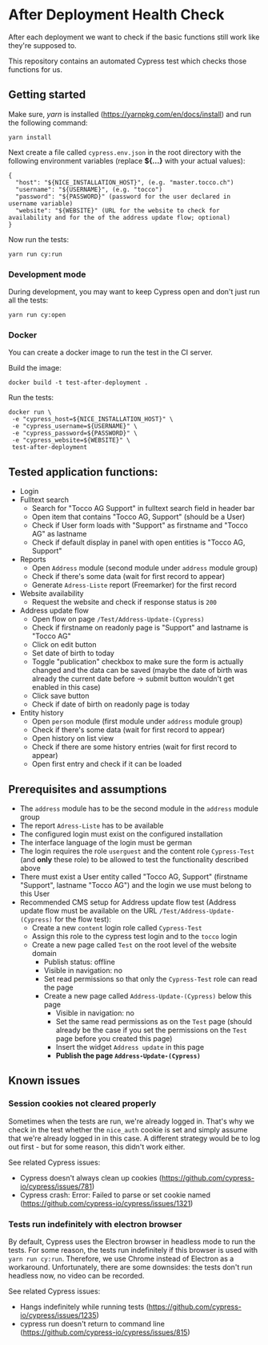 # After Deployment Health Check

After each deployment we want to check if the basic functions still work like they're supposed to.

This repository contains an automated Cypress test which checks those functions for us.

## Getting started

Make sure, *yarn* is installed (https://yarnpkg.com/en/docs/install) and run the following command:

```
yarn install
```

Next create a file called `cypress.env.json` in the root directory with the following environment variables (replace
**${...}** with your actual values):

```
{
  "host": "${NICE_INSTALLATION_HOST}", (e.g. "master.tocco.ch")
  "username": "${USERNAME}", (e.g. "tocco")
  "password": "${PASSWORD}" (password for the user declared in username variable)
  "website": "${WEBSITE}" (URL for the website to check for availability and for the of the address update flow; optional)
}
```

Now run the tests:

```
yarn run cy:run
```

### Development mode

During development, you may want to keep Cypress open and don't just run all the tests:

```
yarn run cy:open
```

### Docker

You can create a docker image to run the test in the CI server.

Build the image:
```
docker build -t test-after-deployment .
```

Run the tests:
```
docker run \
 -e "cypress_host=${NICE_INSTALLATION_HOST}" \
 -e "cypress_username=${USERNAME}" \
 -e "cypress_password=${PASSWORD}" \
 -e "cypress_website=${WEBSITE}" \
 test-after-deployment
```

## Tested application functions:
* Login
* Fulltext search
  * Search for "Tocco AG Support" in fulltext search field in header bar
  * Open item that contains "Tocco AG, Support" (should be a User)
  * Check if User form loads with "Support" as firstname and "Tocco AG" as lastname
  * Check if default display in panel with open entities is "Tocco AG, Support"
* Reports
  * Open `Address` module (second module under `address` module group)
  * Check if there's some data (wait for first record to appear)
  * Generate `Adress-Liste` report (Freemarker) for the first record
* Website availability
  * Request the website and check if response status is `200`
* Address update flow
  * Open flow on page `/Test/Address-Update-(Cypress)`
  * Check if firstname on readonly page is "Support" and lastname is "Tocco AG"
  * Click on edit button
  * Set date of birth to today
  * Toggle "publication" checkbox to make sure the form is actually changed
    and the data can be saved (maybe the date of birth was already the current
    date before -> submit button wouldn't get enabled in this case)
  * Click save button
  * Check if date of birth on readonly page is today
* Entity history
  * Open `person` module (first module under `address` module group)
  * Check if there's some data (wait for first record to appear)
  * Open history on list view
  * Check if there are some history entries (wait for first record to appear)
  * Open first entry and check if it can be loaded

## Prerequisites and assumptions
* The `address` module has to be the second module in the `address` module group
* The report `Adress-Liste` has to be available
* The configured login must exist on the configured installation
* The interface language of the login must be german
* The login requires the role `userguest` and the content role `Cypress-Test` (and **only** these role)
  to be allowed to test the functionality described above
* There must exist a User entity called "Tocco AG, Support" (firstname "Support", lastname "Tocco AG") and the login
  we use must belong to this User
* Recommended CMS setup for Address update flow test (Address update flow must be available on the URL
  `/Test/Address-Update-(Cypress)` for the flow test):
  * Create a new `content` login role called `Cypress-Test`
  * Assign this role to the cypress test login and to the `tocco` login
  * Create a new page called `Test` on the root level of the website domain
    * Publish status: offline
    * Visible in navigation: no
    * Set read permissions so that only the `Cypress-Test` role can read the page
    * Create a new page called `Address-Update-(Cypress)` below this page
      * Visible in navigation: no
      * Set the same read permissions as on the `Test` page (should already be the case if you set the
        permissions on the `Test` page before you created this page)
      * Insert the widget `Address update` in this page
      * **Publish the page `Address-Update-(Cypress)`**
    

## Known issues

### Session cookies not cleared properly

Sometimes when the tests are run, we're already logged in. That's why we check in the test whether the `nice_auth`
cookie is set and simply assume that we're already logged in in this case. A different strategy would be to log out
first - but for some reason, this didn't work either.

See related Cypress issues:
* Cypress doesn't always clean up cookies (https://github.com/cypress-io/cypress/issues/781)
* Cypress crash: Error: Failed to parse or set cookie named (https://github.com/cypress-io/cypress/issues/1321)

### Tests run indefinitely with electron browser

By default, Cypress uses the Electron browser in headless mode to run the tests. For some reason, the tests run
indefinitely if this browser is used with `yarn run cy:run`. Therefore, we use Chrome instead of Electron as a
workaround. Unfortunately, there are some downsides: the tests don't run headless now, no video can be recorded.

See related Cypress issues:
* Hangs indefinitely while running tests (https://github.com/cypress-io/cypress/issues/1235)
* cypress run doesn't return to command line (https://github.com/cypress-io/cypress/issues/815)
